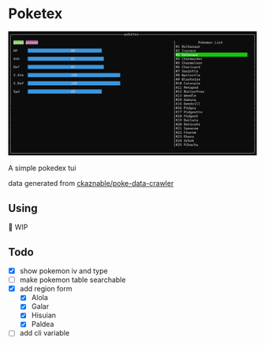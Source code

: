# Poketex

![demo](doc/demo.png)

A simple pokedex tui

data generated from [ckaznable/poke-data-crawler](https://github.com/ckaznable/poke-data-cralwer)

## Using

🚧 WIP

## Todo

- [x] show pokemon iv and type
- [ ] make pokemon table searchable
- [x] add region form
  - [x] Alola
  - [x] Galar
  - [x] Hisuian
  - [x] Paldea
- [ ] add cli variable